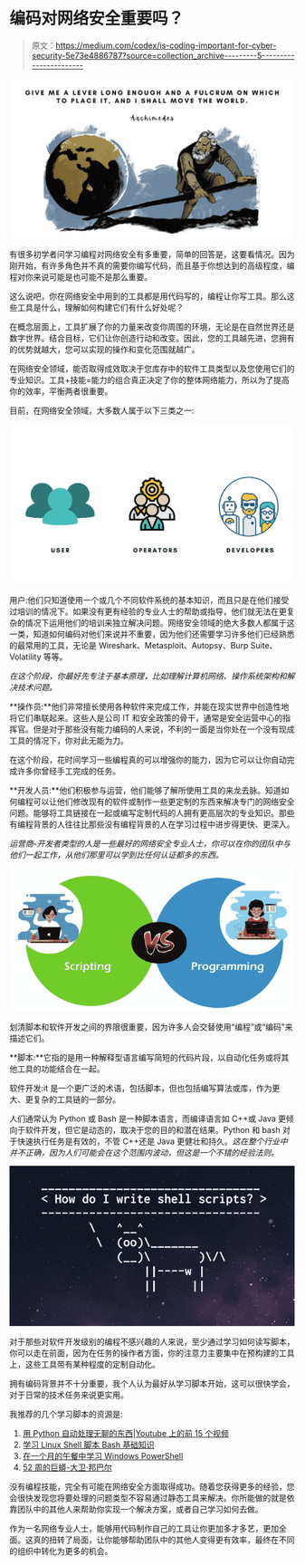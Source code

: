 # 编码对网络安全重要吗？

> 原文：<https://medium.com/codex/is-coding-important-for-cyber-security-5e73e4886787?source=collection_archive---------5----------------------->

![](img/ed84d16db19e63108ffd3369de3feeaf.png)

有很多初学者问学习编程对网络安全有多重要，简单的回答是，这要看情况。因为刚开始，有许多角色并不真的需要你编写代码，而且基于你想达到的高级程度，编程对你来说可能是也可能不是那么重要。

这么说吧，你在网络安全中用到的工具都是用代码写的，编程让你写工具。那么这些工具是什么，理解如何构建它们有什么好处呢？

在概念层面上，工具扩展了你的力量来改变你周围的环境，无论是在自然世界还是数字世界。结合目标，它们让你创造行动和改变。因此，您的工具越先进，您拥有的优势就越大，您可以实现的操作和变化范围就越广。

在网络安全领域，能否取得成效取决于您库存中的软件工具类型以及您使用它们的专业知识。工具+技能=能力的组合真正决定了你的整体网络能力，所以为了提高你的效率，平衡两者很重要。

目前，在网络安全领域，大多数人属于以下三类之一:

![](img/0e8499d69f3ecc3b0c82dd9f31ad3ee2.png)

用户:他们只知道使用一个或几个不同软件系统的基本知识，而且只是在他们接受过培训的情况下。如果没有更有经验的专业人士的帮助或指导，他们就无法在更复杂的情况下运用他们的培训来独立解决问题。网络安全领域的绝大多数人都属于这一类，知道如何编码对他们来说并不重要，因为他们还需要学习许多他们已经熟悉的最常用的工具，无论是 Wireshark、Metasploit、Autopsy、Burp Suite、Volatility 等等。

*在这个阶段，你最好先专注于基本原理，比如理解计算机网络、操作系统架构和解决技术问题。*

**操作员:**他们非常擅长使用各种软件来完成工作，并能在现实世界中创造性地将它们串联起来。这些人是公司 IT 和安全政策的骨干，通常是安全运营中心的指挥官。但是对于那些没有能力编码的人来说，不利的一面是当你处在一个没有现成工具的情况下，你对此无能为力。

在这个阶段，花时间学习一些编程真的可以增强你的能力，因为它可以让你自动完成许多你曾经手工完成的任务。

**开发人员:**他们积极参与运营，他们能够了解所使用工具的来龙去脉。知道如何编程可以让他们修改现有的软件或制作一些更定制的东西来解决专门的网络安全问题。能够将工具链接在一起或编写定制代码的人拥有更高层次的专业知识。那些有编程背景的人往往比那些没有编程背景的人在学习过程中进步得更快、更深入。

*运营商-开发者类型的人是一些最好的网络安全专业人士，你可以在你的团队中与他们一起工作，从他们那里可以学到比任何认证都多的东西。*

![](img/2aeafc14b81166277bc6cf75a8479448.png)

划清脚本和软件开发之间的界限很重要，因为许多人会交替使用“编程”或“编码”来描述它们。

**脚本:**它指的是用一种解释型语言编写简短的代码片段，以自动化任务或将其他工具的功能结合在一起。

软件开发:it 是一个更广泛的术语，包括脚本，但也包括编写算法或库，作为更大、更复杂的工具链的一部分。

人们通常认为 Python 或 Bash 是一种脚本语言，而编译语言如 C++或 Java 更倾向于软件开发，但它是动态的，取决于您的目的和潜在结果。Python 和 bash 对于快速执行任务是有效的，不管 C++还是 Java 更健壮和持久。*这在整个行业中并不正确，因为人们可能会在这个范围内波动，但这是一个不错的经验法则。*

![](img/20e5a3d3d4197e279a9abf6ff5130801.png)

对于那些对软件开发级别的编程不感兴趣的人来说，至少通过学习如何读写脚本，你可以走在前面，因为在任务的操作者方面，你的注意力主要集中在预构建的工具上，这些工具带有某种程度的定制自动化。

拥有编码背景并不十分重要，我个人认为最好从学习脚本开始，这可以很快学会，对于日常的技术任务来说更实用。

我推荐的几个学习脚本的资源是:

1.  [用 Python 自动处理无聊的东西](https://automatetheboringstuff.com/)|[Youtube 上的前 15 个视频](https://www.youtube.com/watch?v=1F_OgqRuSdI&list=PL0-84-yl1fUnRuXGFe_F7qSH1LEnn9LkW)
2.  [学习 Linux Shell 脚本 Bash 基础知识](https://www.amazon.in/Learn-Linux-Shell-Scripting-comprehensive/dp/1788995597)
3.  [在一个月的午餐中学习 Windows PowerShell](https://www.amazon.in/Learn-Windows-PowerShell-Month-Lunches/dp/1617294160/ref=sr_1_5?dchild=1&keywords=windows+powershell&qid=1635063781&qsid=257-7591209-4679250&s=books&sr=1-5&sres=B085LRGZRR%2C0735675112%2C1617294160%2CB07P69NTHF%2CB071R5557S%2C1782173552%2C1787126307%2CB076X6VTY7%2C1590599403%2C8120334590%2C9352138465%2C1925989844%2C0735626464%2C8126534508%2C1633430294%2C0735681007&srpt=ABIS_BOOK)
4.  [52 周的巨蟒-大卫·邦巴尔](https://courses.davidbombal.com/p/quokka)

没有编程技能，完全有可能在网络安全方面取得成功。随着您获得更多的经验，您会很快发现您将要处理的问题类型不容易通过静态工具来解决。你所能做的就是依靠团队中的其他人来帮助你实现一个解决方案，或者自己学习如何去做。

作为一名网络专业人士，能够用代码制作自己的工具让你更加多才多艺，更加全面。这真的扭转了局面，让你能够帮助团队中的其他人变得更有效率，最终在不同的组织中转化为更多的机会。